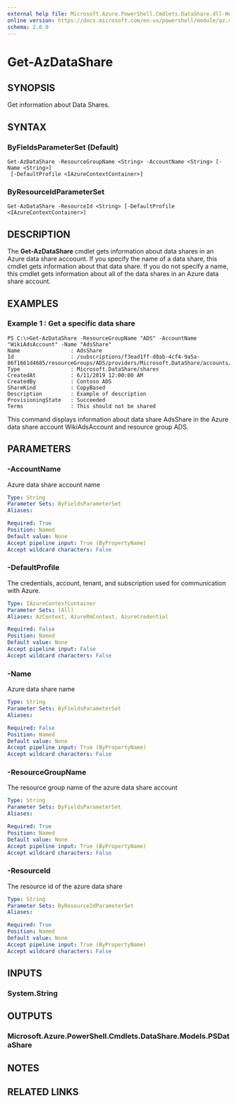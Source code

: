 ```yaml
---
external help file: Microsoft.Azure.PowerShell.Cmdlets.DataShare.dll-Help.xml
online version: https://docs.microsoft.com/en-us/powershell/module/az.datashare/get-azdatashare
schema: 2.0.0
---
```


# Get-AzDataShare

## SYNOPSIS
Get information about Data Shares.

## SYNTAX

### ByFieldsParameterSet (Default)
```
Get-AzDataShare -ResourceGroupName <String> -AccountName <String> [-Name <String>]
 [-DefaultProfile <IAzureContextContainer>]
```

### ByResourceIdParameterSet
```
Get-AzDataShare -ResourceId <String> [-DefaultProfile <IAzureContextContainer>]
```

## DESCRIPTION
The **Get-AzDataShare** cmdlet gets information about data shares in an Azure data share accoount.
If you specify the name of a data share, this cmdlet gets information about that data share.
If you do not specify a name, this cmdlet gets information about all of the data shares in an Azure data share account.

## EXAMPLES

### Example 1 : Get a specific data share
```
PS C:\>Get-AzDataShare -ResourceGroupName "ADS" -AccountName "WikiAdsAccount" -Name "AdsShare"
Name                : AdsShare
Id                  : /subscriptions/f3ead1ff-d0ab-4cf4-9a5a-86f1661d4685/resourceGroups/ADS/providers/Microsoft.DataShare/accounts/WikiAdsAccount/shares/AdsShare
Type                : Microsoft.DataShare/shares
CreatedAt           : 6/11/2019 12:00:00 AM
CreatedBy           : Contoso ADS
ShareKind           : CopyBased
Description         : Example of description  
ProvisioningState   : Succeeded
Terms               : This should not be shared
```

This command displays information about data share AdsShare in the Azure data share account WikiAdsAccount and resource group ADS.

## PARAMETERS

### -AccountName
Azure data share account name

```yaml
Type: String
Parameter Sets: ByFieldsParameterSet
Aliases: 

Required: True
Position: Named
Default value: None
Accept pipeline input: True (ByPropertyName)
Accept wildcard characters: False
```

### -DefaultProfile
The credentials, account, tenant, and subscription used for communication with Azure.

```yaml
Type: IAzureContextContainer
Parameter Sets: (All)
Aliases: AzContext, AzureRmContext, AzureCredential

Required: False
Position: Named
Default value: None
Accept pipeline input: False
Accept wildcard characters: False
```

### -Name
Azure data share name

```yaml
Type: String
Parameter Sets: ByFieldsParameterSet
Aliases: 

Required: False
Position: Named
Default value: None
Accept pipeline input: True (ByPropertyName)
Accept wildcard characters: False
```

### -ResourceGroupName
The resource group name of the azure data share account

```yaml
Type: String
Parameter Sets: ByFieldsParameterSet
Aliases: 

Required: True
Position: Named
Default value: None
Accept pipeline input: True (ByPropertyName)
Accept wildcard characters: False
```

### -ResourceId
The resource id of the azure data share

```yaml
Type: String
Parameter Sets: ByResourceIdParameterSet
Aliases: 

Required: True
Position: Named
Default value: None
Accept pipeline input: True (ByPropertyName)
Accept wildcard characters: False
```

## INPUTS

### System.String


## OUTPUTS

### Microsoft.Azure.PowerShell.Cmdlets.DataShare.Models.PSDataShare


## NOTES

## RELATED LINKS

